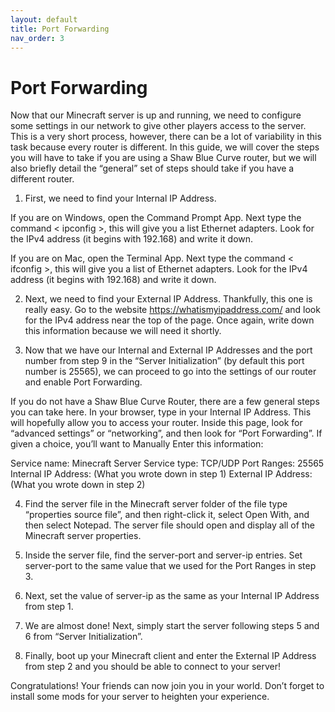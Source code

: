 ```yaml
---
layout: default
title: Port Forwarding
nav_order: 3
---
```


# Port Forwarding

Now that our Minecraft server is up and running, we need to configure some settings in our network to give other players access to the server. This is a very short process, however, there can be a lot of variability in this task because every router is different. In this guide, we will cover the steps you will have to take if you are using a Shaw Blue Curve router, but we will also briefly detail the “general” set of steps should take if you have a different router.

1. First, we need to find your Internal IP Address. 

  If you are on Windows, open the Command Prompt App. Next type the command < ipconfig >, this will give you a list Ethernet adapters. Look for the IPv4 address (it begins with 192.168) and write it down.

  If you are on Mac, open the Terminal App. Next type the command < ifconfig >, this will give you a list of Ethernet adapters. Look for the IPv4 address (it begins with 192.168) and write it down.

2. Next, we need to find your External IP Address. Thankfully, this one is really easy. Go to the website https://whatismyipaddress.com/ and look for the IPv4 address near the top of the page. Once again, write down this information because we will need it shortly.

3. Now that we have our Internal and External IP Addresses and the port number from step 9 in the “Server Initialization” (by default this port number is 25565), we can proceed to go into the settings of our router and enable Port Forwarding.

  If you do not have a Shaw Blue Curve Router, there are a few general steps you can take here. In your browser, type in your Internal IP Address. This will hopefully allow you to access your router. Inside this page, look for “advanced settings” or “networking”, and then look for “Port Forwarding”. If given a choice, you’ll want to Manually Enter this information:

  Service name: Minecraft Server
  Service type: TCP/UDP
  Port Ranges: 25565
  Internal IP Address: (What you wrote down in step 1)
  External IP Address: (What you wrote down in step 2)

4. Find the server file in the Minecraft server folder of the file type “properties source file”, and then right-click it, select Open With, and then select Notepad. The server file should open and display all of the Minecraft server properties.

5. Inside the server file, find the server-port and server-ip entries. Set server-port to the same value that we used for the Port Ranges in step 3. 

6. Next, set the value of server-ip as the same as your Internal IP Address from step 1.

7. We are almost done! Next, simply start the server following steps 5 and 6 from “Server Initialization”.

8. Finally, boot up your Minecraft client and enter the External IP Address from step 2 and you should be able to connect to your server!

Congratulations! Your friends can now join you in your world. Don’t forget to install some mods for your server to heighten your experience.

